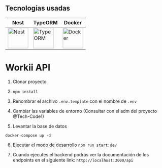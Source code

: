 ## Tecnologías usadas

| **Nest** | **TypeORM** | **Docker** |
|-|-|-|
| <a target="_BLANK" href="https://docs.nestjs.com/"><img src="https://upload.wikimedia.org/wikipedia/commons/a/a8/NestJS.svg" alt="Nest" width="64px"></a> | <a target="_BLANK" href="https://typeorm.io/"><img src="https://seeklogo.com/images/T/typeorm-logo-F243B34DEE-seeklogo.com.png" alt="TypeORM" width="64px"></a> | <a target="_BLANK" href="https://www.docker.com/"><img src="https://cdn-icons-png.flaticon.com/512/919/919853.png" alt="Docker" width="64px"></a> |

# Workii API

1. Clonar proyecto
2. ```npm install```
3. Renombrar el archivo ```.env.template``` con el nombre de ```.env```
4. Cambiar las variables de entorno (Consultar con el adm del proyecto @Tech-Code1)

5. Levantar la base de datos
```
docker-compose up -d
```
6. Ejecutar el modo de desarrollo ```npm run start:dev```
   
7. Cuando ejecutes el backend podrás ver la documentación de los endpoints en el siguiente link: `http://localhost:3000/api`